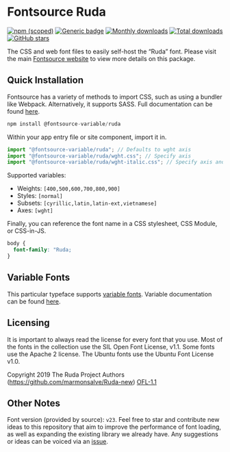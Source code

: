 # Fontsource Ruda

[![npm (scoped)](https://img.shields.io/npm/v/@fontsource/ruda?color=brightgreen)](https://www.npmjs.com/package/@fontsource/ruda) [![Generic badge](https://img.shields.io/badge/fontsource-passing-brightgreen)](https://github.com/fontsource/fontsource) [![Monthly downloads](https://badgen.net/npm/dm/@fontsource/ruda)](https://github.com/fontsource/fontsource) [![Total downloads](https://badgen.net/npm/dt/@fontsource/ruda)](https://github.com/fontsource/fontsource) [![GitHub stars](https://img.shields.io/github/stars/fontsource/fontsource.svg?style=social&label=Star)](https://github.com/fontsource/fontsource/stargazers)

The CSS and web font files to easily self-host the “Ruda” font. Please visit the main [Fontsource website](https://fontsource.org/fonts/ruda) to view more details on this package.

## Quick Installation

Fontsource has a variety of methods to import CSS, such as using a bundler like Webpack. Alternatively, it supports SASS. Full documentation can be found [here](https://fontsource.org/docs/getting-started/introduction).

```javascript
npm install @fontsource-variable/ruda
```

Within your app entry file or site component, import it in.

```javascript
import "@fontsource-variable/ruda"; // Defaults to wght axis
import "@fontsource-variable/ruda/wght.css"; // Specify axis
import "@fontsource-variable/ruda/wght-italic.css"; // Specify axis and style

```

Supported variables:
- Weights: `[400,500,600,700,800,900]`
- Styles: `[normal]`
- Subsets: `[cyrillic,latin,latin-ext,vietnamese]`
- Axes: `[wght]`

Finally, you can reference the font name in a CSS stylesheet, CSS Module, or CSS-in-JS.

```css
body {
  font-family: "Ruda;
}
```

## Variable Fonts

This particular typeface supports [variable fonts](https://developer.mozilla.org/en-US/docs/Web/CSS/CSS_Fonts/Variable_Fonts_Guide).
Variable documentation can be found [here](https://fontsource.org/docs/getting-started/variable).

## Licensing
It is important to always read the license for every font that you use.
Most of the fonts in the collection use the SIL Open Font License, v1.1. Some fonts use the Apache 2 license. The Ubuntu fonts use the Ubuntu Font License v1.0.

Copyright 2019 The Ruda Project Authors (https://github.com/marmonsalve/Ruda-new)
[OFL-1.1](http://scripts.sil.org/OFL)

## Other Notes
Font version (provided by source): `v23`.
Feel free to star and contribute new ideas to this repository that aim to improve the performance of font loading, as well as expanding the existing library we already have. Any suggestions or ideas can be voiced via an [issue](https://github.com/fontsource/fontsource/issues).
